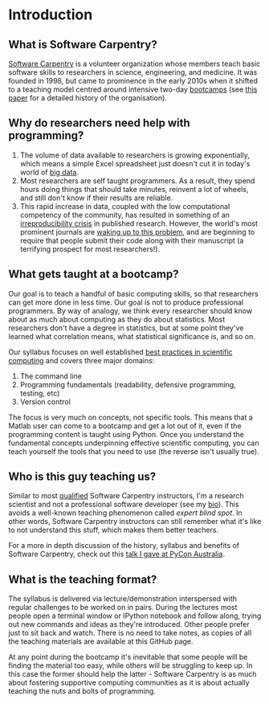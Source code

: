 Introduction
============

What is Software Carpentry?
---
[Software Carpentry](http://software-carpentry.org/) is a volunteer organization whose members teach basic software 
skills to researchers in science, engineering, and medicine. It was founded in 1998, but came to prominence in the 
early 2010s when it shifted to a teaching model centred around intensive two-day 
[bootcamps](http://software-carpentry.org/bootcamps/index.html) (see [this paper](http://arxiv.org/abs/1307.5448) for a detailed history of the 
organisation). 


Why do researchers need help with programming?
---
1. The volume of data available to researchers is growing exponentially, which means a simple Excel 
   spreadsheet just doesn't cut it in today's world of [big data](http://en.wikipedia.org/wiki/Big_data). 
2. Most researchers are self taught programmers. As a result, they spend hours doing things that 
   should take minutes, reinvent a lot of wheels, and still don't know if their results are reliable.
3. This rapid increase in data, coupled with the low computational competency of the community, has resulted in 
   something of an [irreproducibility crisis](http://www.nature.com/nature/focus/reproducibility/index.html) in 
   published research. However, the world's most prominent journals are 
   [waking up to this problem](http://drclimate.wordpress.com/2013/06/30/the-future-of-journal-submissions/), 
   and are beginning to require that people submit their code along with their manuscript (a terrifying prospect 
   for most researchers!).

       
What gets taught at a bootcamp?
---
Our goal is to teach a handful of basic computing skills, so that researchers can get more done in less time. Our goal is 
not to produce professional programmers. By way of analogy, we think every researcher should know about as much about
computing as they do about statistics. Most researchers don't have a degree in statistics, but at some point they've 
learned what correlation means, what statistical significance is, and so on. 

Our syllabus focuses on well established [best practices in scientific computing](http://arxiv.org/abs/1210.0530) and 
covers three major domains:

1. The command line
2. Programming fundamentals (readability, defensive programming, testing, etc) 
3. Version control

The focus is very much on concepts, not specific tools. This means that a Matlab user can come to a bootcamp and get a 
lot out of it, even if the programming content is taught using Python. Once you understand the fundamental concepts
underpinning effective scientific computing, you can teach yourself the tools that you need to use (the reverse isn't 
usually true).


Who is this guy teaching us?
---
Similar to most [qualified](http://software-carpentry.org/badges/index.html) Software Carpentry instructors, I'm a 
research scientist and not a professional software developer (see my 
[bio](https://github.com/DamienIrving/CV/blob/master/CV.md)). This avoids a well-known teaching phenomenon called 
*expert blind spot*. In other words, Software Carpentry instructors can still remember what it's like to not understand 
this stuff, which makes them better teachers.

For a more in depth discussion of the history, syllabus and benefits of Software Carpentry, 
check out this [talk I gave at PyCon Australia](http://pyvideo.org/video/2230/software-carpentry-arrives-down-under).


What is the teaching format?
---
The syllabus is delivered via lecture/demonstration interspersed with regular challenges to be worked on in pairs.
During the lectures most people open a terminal window or IPython notebook and follow along, trying out new commands
and ideas as they're introduced. Other people prefer just to sit back and watch. There is no need to take notes, as
copies of all the teaching materials are available at this GitHub page.

At any point during the bootcamp it's inevitable that some people will be finding
the material too easy, while others will be struggling to keep up. In this case the former
should help the latter - Software Carpentry is as much about fostering supportive 
computing communities as it is about actually teaching the nuts and bolts of programming. 

